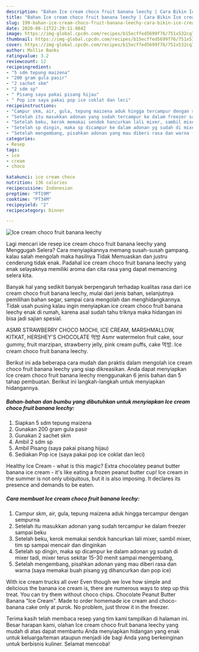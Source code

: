 ```yaml
---
description: "Bahan Ice cream choco fruit banana leechy | Cara Bikin Ice cream choco fruit banana leechy Yang Lezat"
title: "Bahan Ice cream choco fruit banana leechy | Cara Bikin Ice cream choco fruit banana leechy Yang Lezat"
slug: 199-bahan-ice-cream-choco-fruit-banana-leechy-cara-bikin-ice-cream-choco-fruit-banana-leechy-yang-lezat
date: 2020-06-11T22:29:11.084Z
image: https://img-global.cpcdn.com/recipes/b15ecffed5699f76/751x532cq70/ice-cream-choco-fruit-banana-leechy-foto-resep-utama.jpg
thumbnail: https://img-global.cpcdn.com/recipes/b15ecffed5699f76/751x532cq70/ice-cream-choco-fruit-banana-leechy-foto-resep-utama.jpg
cover: https://img-global.cpcdn.com/recipes/b15ecffed5699f76/751x532cq70/ice-cream-choco-fruit-banana-leechy-foto-resep-utama.jpg
author: Mollie Banks
ratingvalue: 3.2
reviewcount: 12
recipeingredient:
- "5 sdm tepung maizena"
- "200 gram gula pasir"
- "2 sachet skm"
- "2 sdm sp"
- " Pisang saya pakai pisang hijau"
- " Pop ice saya pakai pop ice coklat dan leci"
recipeinstructions:
- "Campur skm, air, gula, tepung maizena aduk hingga tercampur dengan sempurna"
- "Setelah itu masukkan adonan yang sudah tercampur ke dalam freezer sampai beku"
- "Setelah beku, kerok memakai sendok hancurkan lali mixer, sambil mixer, tim sp sampai mencair dan dinginkan"
- "Setelah sp dingin, maka sp dicampur ke dalam adonan yg sudah di mixer tadi, mixer terus sekitar 15-30 menit sampai mengembang,"
- "Setelah mengembang, pisahkan adonan yang mau diberi rasa dan warna (saya memakai buah pisang yg dihancurkan dan pop ice)"
categories:
- Resep
tags:
- ice
- cream
- choco

katakunci: ice cream choco 
nutrition: 136 calories
recipecuisine: Indonesian
preptime: "PT19M"
cooktime: "PT34M"
recipeyield: "2"
recipecategory: Dinner

---
```



![Ice cream choco fruit banana leechy](https://img-global.cpcdn.com/recipes/b15ecffed5699f76/751x532cq70/ice-cream-choco-fruit-banana-leechy-foto-resep-utama.jpg)

Lagi mencari ide resep ice cream choco fruit banana leechy yang Menggugah Selera? Cara menyiapkannya memang susah-susah gampang. kalau salah mengolah maka hasilnya Tidak Memuaskan dan justru cenderung tidak enak. Padahal ice cream choco fruit banana leechy yang enak selayaknya memiliki aroma dan cita rasa yang dapat memancing selera kita.

Banyak hal yang sedikit banyak berpengaruh terhadap kualitas rasa dari ice cream choco fruit banana leechy, mulai dari jenis bahan, selanjutnya pemilihan bahan segar, sampai cara mengolah dan menghidangkannya. Tidak usah pusing kalau ingin menyiapkan ice cream choco fruit banana leechy enak di rumah, karena asal sudah tahu triknya maka hidangan ini bisa jadi sajian spesial.

ASMR STRAWBERRY CHOCO MOCHI, ICE CREAM, MARSHMALLOW, KITKAT, HERSHEY&#39;S CHOCOLATE 먹방 Asmr watermelon fruit cake, sour gummy, fruit marzipan, strawberry jelly, pink cream puffs, cake 먹방. Ice cream choco fruit banana leechy.


Berikut ini ada beberapa cara mudah dan praktis dalam mengolah ice cream choco fruit banana leechy yang siap dikreasikan. Anda dapat menyiapkan Ice cream choco fruit banana leechy menggunakan 6 jenis bahan dan 5 tahap pembuatan. Berikut ini langkah-langkah untuk menyiapkan hidangannya.

<!--inarticleads1-->

##### Bahan-bahan dan bumbu yang dibutuhkan untuk menyiapkan Ice cream choco fruit banana leechy:

1. Siapkan 5 sdm tepung maizena
1. Gunakan 200 gram gula pasir
1. Gunakan 2 sachet skm
1. Ambil 2 sdm sp
1. Ambil  Pisang (saya pakai pisang hijau)
1. Sediakan  Pop ice (saya pakai pop ice coklat dan leci)


Healthy Ice Cream - what is this magic? Extra chocolatey peanut butter banana ice cream - it&#39;s like eating a frozen peanut butter cup! Ice cream in the summer is not only ubiquitous, but it is also imposing. It declares its presence and demands to be eaten. 

<!--inarticleads2-->

##### Cara membuat Ice cream choco fruit banana leechy:

1. Campur skm, air, gula, tepung maizena aduk hingga tercampur dengan sempurna
1. Setelah itu masukkan adonan yang sudah tercampur ke dalam freezer sampai beku
1. Setelah beku, kerok memakai sendok hancurkan lali mixer, sambil mixer, tim sp sampai mencair dan dinginkan
1. Setelah sp dingin, maka sp dicampur ke dalam adonan yg sudah di mixer tadi, mixer terus sekitar 15-30 menit sampai mengembang,
1. Setelah mengembang, pisahkan adonan yang mau diberi rasa dan warna (saya memakai buah pisang yg dihancurkan dan pop ice)


With ice cream trucks all over Even though we love how simple and delicious the banana ice cream is, there are numerous ways to step up this treat. You can try them without choco chips. Chocolate Peanut Butter Banana &#34;Ice Cream&#34;. Made to order homemade ice cream and choco-banana cake only at purok. No problem, just throw it in the freezer. 

Terima kasih telah membaca resep yang tim kami tampilkan di halaman ini. Besar harapan kami, olahan Ice cream choco fruit banana leechy yang mudah di atas dapat membantu Anda menyiapkan hidangan yang enak untuk keluarga/teman ataupun menjadi ide bagi Anda yang berkeinginan untuk berbisnis kuliner. Selamat mencoba!
